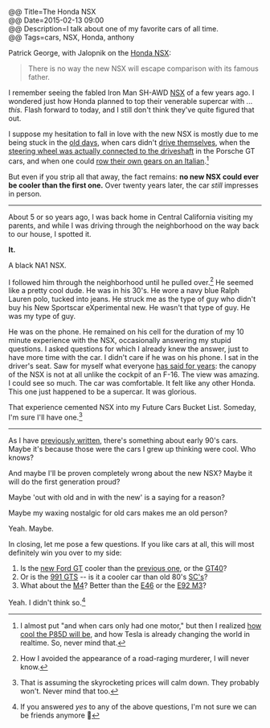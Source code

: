 @@ Title=The Honda NSX  
@@ Date=2015-02-13 09:00  
@@ Description=I talk about one of my favorite cars of all time.  
@@ Tags=cars, NSX, Honda, anthony  

Patrick George, with Jalopnik on the [Honda NSX](http://jalopnik.com/driving-a-supercharged-zanardi-edition-acura-nsx-was-a-1684602295):
>There is no way the new NSX will escape comparison with its famous father.

I remember seeing the fabled Iron Man SH-AWD [NSX](http://ironman.wikia.com/wiki/Acura_NSX) of a few years ago. I wondered just how Honda planned to top their venerable supercar with ... *this.* Flash forward to today, and I still don't think they've quite figured that out. 

I suppose my hesitation to fall in love with the new NSX is mostly due to me being stuck in the [old days](https://www.youtube.com/watch?v=BJ3vTFHDa_4), when cars didn't [drive themselves](http://blogs.wsj.com/digits/2015/02/02/uber-chases-google-in-self-driving-cars/), when the [steering wheel was actually connected to the driveshaft](http://www.total911.com/opinion-in-defence-of-the-porsche-991s-electric-power-steering/) in the Porsche GT cars, and when one could [row their own gears on an Italian](https://en.wikipedia.org/wiki/Ferrari_458).[^2] 

But even if you strip all that away, the fact remains: **no new NSX could ever be cooler than the first one.** Over twenty years later, the car *still* impresses in person. 

<hr class="small" />

About 5 or so years ago, I was back home in Central California visiting my parents, and while I was driving through the neighborhood on the way back to our house, I spotted it. 

**It.**

A black NA1 NSX. 

I followed him through the neighborhood until he pulled over.[^1] He seemed like a pretty cool dude. He was in his 30's. He wore a navy blue Ralph Lauren polo, tucked into jeans. He struck me as the type of guy who didn't buy his New Sportscar eXperimental new. He wasn't that type of guy. He was my type of guy. 

He was on the phone. He remained on his cell for the duration of my 10 minute experience with the NSX, occasionally answering my stupid questions. I asked questions for which I already knew the answer, just to have more time with the car. I didn't care if he was on his phone. I sat in the driver's seat. Saw for myself what everyone [has said for years](https://www.youtube.com/watch?v=uebXYuTYrPE): the canopy of the NSX is not at all unlike the cockpit of an F-16. The view was amazing. I could see so much. The car was comfortable. It felt like any other Honda. This one just happened to be a supercar. It was glorious. 

That experience cemented NSX into my Future Cars Bucket List. Someday, I'm sure I'll have one.[^3]

<hr class="small" />

As I have [previously written](http://www.theoveranalyzed.net/posts/2015/1/this-brilliant-illustration-shows-how-much-public-space-weve-surrendered-to-cars), there's something about early 90's cars. Maybe it's because those were the cars I grew up thinking were cool. Who knows?

And maybe I'll be proven completely wrong about the new NSX? Maybe it will do the first generation proud? 

Maybe 'out with old and in with the new' is a saying for a reason?

Maybe my waxing nostalgic for old cars makes me an old person?

Yeah. Maybe. 

In closing, let me pose a few questions. If you like cars at all, this will most definitely win you over to my side:

1. Is the [new Ford GT](http://jalopnik.com/ford-gt-this-is-it-1678893649) cooler than the [previous one](http://www.caranddriver.com/reviews/2005-ford-gt-road-test-review), or the [GT40](https://www.youtube.com/watch?v=c3Wbgl_ZP_A)? 
2. Or is the [991 GTS](https://www.youtube.com/watch?v=Atyd84SGnBM) -- is it a cooler car than old 80's [SC's](https://www.youtube.com/watch?v=w7qVyKKE0UM)? 
3. What about the [M4](https://www.youtube.com/watch?v=e7LgNeodoDo)? Better than the [E46](https://www.youtube.com/watch?v=bLCa67RngWs) or the [E92 M3](https://www.youtube.com/watch?v=dFva5Z8hio8)? 

Yeah. I didn't think so.[^4]

[^4]: If you answered *yes* to any of the above questions, I'm not sure we can be friends anymore 🚗
[^3]: That is assuming the skyrocketing prices will calm down. They probably won't. Never mind that too. 
[^2]: I almost put "and when cars only had one motor," but then I realized [how cool the P85D will be](http://www.teslamotors.com/blog/dual-motor-model-s-and-autopilot), and how Tesla is already changing the world in realtime. So, never mind that. 
[^1]: How I avoided the appearance of a road-raging murderer, I will never know. 